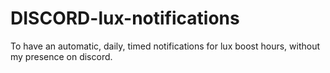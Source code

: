 # DISCORD-lux-notifications
To have an automatic, daily, timed notifications for lux boost hours, without my presence on discord.
